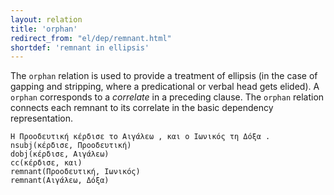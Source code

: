 ```yaml
---
layout: relation
title: 'orphan'
redirect_from: "el/dep/remnant.html"
shortdef: 'remnant in ellipsis'
---
```


The `orphan` relation is used to provide a treatment of ellipsis (in
the case of gapping and stripping, where a predicational or verbal
head gets elided). A `orphan` corresponds to a *correlate* in a preceding clause. 
The `orphan` relation connects each remnant to its correlate in the basic dependency representation. 

~~~ sdparse
Η Προοδευτική κέρδισε το Αιγάλεω , και ο Ιωνικός τη Δόξα . 
nsubj(κέρδισε, Προοδευτική)
dobj(κέρδισε, Αιγάλεω)
cc(κέρδισε, και)
remnant(Προοδευτική, Ιωνικός)
remnant(Αιγάλεω, Δόξα)
~~~

<!-- Interlanguage links updated Út zář 29 20:32:00 CEST 2020 -->
